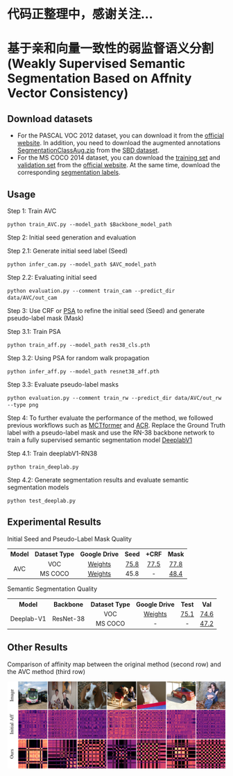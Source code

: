 # 代码正整理中，感谢关注...
# 基于亲和向量一致性的弱监督语义分割(Weakly Supervised Semantic Segmentation Based on Affnity Vector Consistency)
## Download datasets
* For the PASCAL VOC 2012 dataset, you can download it from the [official website](http://host.robots.ox.ac.uk/pascal/VOC/voc2012/VOCtrainval_11-May-2012.tar). In addition, you need to download the augmented annotations [SegmentationClassAug.zip](https://www.dropbox.com/scl/fi/xccys1fus0utdioi7nj4d/SegmentationClassAug.zip?rlkey=0wl8iz6sc40b3qf6nidun4rez&e=1&dl=0) from the [SBD dataset](https://www.cs.cornell.edu/~bharathh/).
* For the MS COCO 2014 dataset, you can download the [training set](http://images.cocodataset.org/zips/train2014.zip) and [validation set](http://images.cocodataset.org/zips/val2014.zip) from the [official website](https://cocodataset.org/). At the same time, download the corresponding [segmentation labels](https://drive.google.com/file/d/147kbmwiXUnd2dW9_j8L5L0qwFYHUcP9I/).

## Usage

Step 1: Train AVC

```
python train_AVC.py --model_path $Backbone_model_path
```

Step 2: Initial seed generation and evaluation

Step 2.1: Generate initial seed label (Seed)

```
python infer_cam.py --model_path $AVC_model_path
```

Step 2.2: Evaluating initial seed
```
python evaluation.py --comment train_cam --predict_dir data/AVC/out_cam
```

Step 3: Use CRF or [PSA](https://github.com/jiwoon-ahn/psa) to refine the initial seed (Seed) and generate pseudo-label mask (Mask)

Step 3.1: Train PSA
```
python train_aff.py --model_path res38_cls.pth
```
Step 3.2: Using PSA for random walk propagation
```
python infer_aff.py --model_path resnet38_aff.pth
```
Step 3.3: Evaluate pseudo-label masks
```
python evaluation.py --comment train_rw --predict_dir data/AVC/out_rw --type png
```

Step 4: To further evaluate the performance of the method, we followed previous workflows such as [MCTformer](https://github.com/xulianuwa/MCTformer) and [ACR](https://github.com/sangrockEG/ACR). Replace the Ground Truth label with a pseudo-label mask and use the RN-38 backbone network to train a fully supervised semantic segmentation model [DeeplabV1](https://github.com/YudeWang/semantic-segmentation-codebase/tree/main/experiment/seamv1-pseudovoc)

Step 4.1: Train deeplabV1-RN38
```
python train_deeplab.py
```

Step 4.2: Generate segmentation results and evaluate semantic segmentation models
```
python test_deeplab.py
```
## Experimental Results
Initial Seed and Pseudo-Label Mask Quality

<table  align="center">
  <tr>
    <th>Model</th>
    <th>Dataset Type</th>
    <th>Google Drive</th>
    <th>Seed</th>
    <th>+CRF</th>
    <th>Mask</th>
  </tr>
  <tr>
    <td rowspan="2" align="center">AVC</td>
    <td align="center">VOC</td>
    <td align="center"><a href="https://drive.google.com/file/d/1GOAl3B3bywI5plCI3o7YLeEmeTCIAMdq/view?usp=drive_link">Weights</a></td>
    <td align="center"><a href="https://drive.google.com/file/d/1fEtLiFbvgT3cOGr2hCT7qMZGjD6iDl-p/view?usp=drive_link">75.8</a></td>
    <td align="center"><a href="https://drive.google.com/file/d/1v1HsX_Lc00TnEPveQGl7LlLJLbE5CNiE/view?usp=drive_link">77.5</a></td>
    <td align="center"><a href="https://drive.google.com/file/d/14-1WR1V6zm3RFAwDnuABeDUZCQkkULYu/view?usp=drive_link">77.8</a></td>
  </tr>
  <tr>
    <td align="center">MS COCO</td>
    <td align="center"><a href="https://drive.google.com/file/d/1yRzMH-LbsK3IidONspOJYuZaNTgdxM96/view?usp=drive_link">Weights</a></td>
    <td align="center">45.8</td>
    <td align="center">-</td>
    <td align="center"><a href="https://drive.google.com/file/d/1UFEk8uN_81E0hLU50oR9FsiL6QvAon_u/view?usp=drive_link">48.4</a></td>
  </tr>
</table>

Semantic Segmentation Quality

<table  align="center">
  <tr>
    <th>Model</th>
    <th>Backbone</th>
    <th>Dataset Type</th>    
    <th>Google Drive</th>
    <th>Test</th>
    <th>Val</th>
  </tr>
  <tr>
    <td rowspan="2" align="center">Deeplab-V1</td>
    <td rowspan="2" align="center">ResNet-38</td>
    <td align="center">VOC</td>
    <td align="center"><a href="https://drive.google.com/file/d/1Wsru6lHMhh8gYdO3Uep6XSq8f9BzHghT/view?usp=drive_link">Weights</a></td>
    <td align="center"><a href="http://host.robots.ox.ac.uk:8080/anonymous/NHKQPH.html">75.1</a></td>
    <td align="center"><a href="http://host.robots.ox.ac.uk:8080/anonymous/OE2YQO.html">74.6</a></td>
  </tr>
  <tr>
    <td align="center">MS COCO</td>
    <td align="center">-</td>
    <td align="center">-</td>
    <td align="center"><a href="https://drive.google.com/file/d/1NarR6JQArhc7gLuSZ1wEDH--HZgY-rRU/view?usp=drive_link">47.2</a></td>
  </tr>
</table>

## Other Results
Comparison of affinity map between the original method (second row) and the AVC method (third row)
<p align="center">
  <img src="fig4.png" width="720" title="Comparison of affinity map between the original method (second row) and the AVC method (third row)" >
</p>
